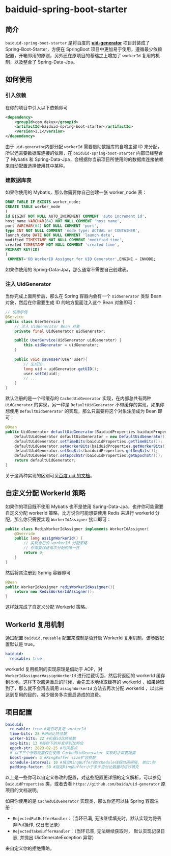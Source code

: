 # baiduid-spring-boot-starter

## 简介

`baiduid-spring-boot-starter` 是将百度的 **[uid-generator](https://github.com/baidu/uid-generator)** 项目封装成了 Spring-Boot-Starter，方便在 SpringBoot 项目中更加易于使用，遵循最少依赖配置，开箱即用的原则，另外还在原项目的基础之上增加了 `workerId` 复用的机制，以及整合了 Spring-Data-Jpa。

## 如何使用

### 引入依赖

在你的项目中引入以下依赖即可

```xml
<dependency>
    <groupId>com.dekux</groupId>
    <artifactId>baiduid-spring-boot-starter</artifactId>
    <version>1.1</version>
</dependency>
```

由于 `uid-generator`内部分配 `workerId` 需要借助数据库的自增主键 ID 来分配，所以还需要数据库连接的依赖，在 `baiduid-spring-boot-starter` 内部已经整合了 Mybatis 和 Spring-Data-Jpa，会根据你当前项目所使用的的数据库连接依赖来自动配置选择使用其中某种。

### 建数据库表

如果你使用的 Mybatis，那么你需要你自己创建一张 worker_node 表：

```sql
DROP TABLE IF EXISTS worker_node;
CREATE TABLE worker_node
(
id BIGINT NOT NULL AUTO_INCREMENT COMMENT 'auto increment id',
host_name VARCHAR(64) NOT NULL COMMENT 'host name',
port VARCHAR(64) NOT NULL COMMENT 'port',
type INT NOT NULL COMMENT 'node type: ACTUAL or CONTAINER',
launch_date DATE NOT NULL COMMENT 'launch date',
modified TIMESTAMP NOT NULL COMMENT 'modified time',
created TIMESTAMP NOT NULL COMMENT 'created time',
PRIMARY KEY(ID)
)
 COMMENT='DB WorkerID Assigner for UID Generator',ENGINE = INNODB;
```

如果你使用的 Spring-Data-Jpa，那么通常不需要自己创建表。

### 注入 UidGenerator

当你完成上面两步后，那么在 Spring 容器内会有一个 `UidGenerator` 类型 Bean 对象，然后在你需要生成 ID 的地方里面注入这个 Bean 对象即可：

```java
// 使用示例
@Service
public class UserService {
    // 注入 UidGenerator Bean 对象
    private final UidGenerator uidGenerator;

    public UserService(UidGenerator uidGenerator) {
        this.uidGenerator = uidGenerator;
    }
    
    public void saveUser(User user){
        // 生成ID
        long uid = uidGenerator.getUID();
        user.setId(uid);
        // ...
    }
}
```

默认注册的是一个带缓存的 `CachedUidGenerator`  实现，在内部总共有两种 `UidGenerator` 的实现，另一种是 `DefaultUidGenerator` 不带缓存的实现，如果你想使用 `DefaultUidGenerator` 的实现，那么只需要将这个对象注册成为 Bean 即可：

```java
@Bean
public UidGenerator defaultUidGenerator(BaiduidProperties baiduidProperties) {
    DefaultUidGenerator defaultUidGenerator = new DefaultUidGenerator();
    defaultUidGenerator.setTimeBits(baiduidProperties.getTimeBits());
    defaultUidGenerator.setWorkerBits(baiduidProperties.getWorkerBits());
    defaultUidGenerator.setSeqBits(baiduidProperties.getSeqBits());
    defaultUidGenerator.setEpochStr(baiduidProperties.getEpochStr());
    return defaultUidGenerator;
}
```

关于这两种实现的区别可见[百度 uid 的文档](https://github.com/baidu/uid-generator/blob/master/README.zh_cn.md#cacheduidgenerator)。

## 自定义分配 WorkerId 策略

如果你的项目既不使用 Mybatis 也不是使用 Spring-Data-Jpa，也许你可能需要自定义分配 workerId 策略，比方说你可能想要使用 Redis 来进行 workerId 分配，那么你只需要实现 `WorkerIdAssigner` 接口即可：

```java
public class RedisWorkerIdAssigner implements WorkerIdAssigner{
    @Override
    public long assignWorkerId() {
        // 实现自己的 workerId 分配策略
        // 你需要保证每次分配的唯一性
        return 0;
    }
}
```

然后将其注册到 Spring 容器即可

```java
@Bean
public WorkerIdAssigner redisWorkerIdAssigner(){
    return new RedisWorkerIdAssigner();
}
```

这样就完成了自定义分配 WorkerId 策略。

## WorkerId 复用机制

通过配置 `baiduid.reusable` 配置来控制是否开启 WorkerId 复用机制，该参数配置默认是 true。

```yml
baiduid:
  reusable: true
```

workerId 复用机制的实现原理是借助于 AOP，对 `WorkerIdAssigner#assignWorkerId` 进行拦截切面，然后将返回的 workerId 缓存到本地，这样下次服务重启的时候，会先去本地读取缓存的 workerId ，如果读取到了，那么就不会再去调用 `assignWorkerId` 方法去再次分配 workerId ，以此来达到复用的目的，减少服务多次重启造成的浪费。

## 项目配置

```yml
baiduid:
  reusable: true #是否可复用 workerId
  time-bits: 28 #时间比特位数
  worker-bits: 22 #机器id比特位数
  seq-bits: 13 #每秒下的并发序列比特位
  epoch-str: 2023-02-25 #时间基点
  # 以下三个参数配置仅在使用 CachedUidGenerator 实现时才需要配置
  boost-power: 3 #RingBuffer size扩容参数
  schedule-interval: 10 #填充RingBuffer的Schedule线程时间间隔, 单位:秒
  padding-factor: 50 #指定RingBuffer小于多少百分比数量时进行填充
```

以上是一些你可以自定义修改的配置，对这些配置更详细的定义解析，可以参见 `BaiduidProperties` 类，或者去看 `https://github.com/baidu/uid-generator` 原项目的文档说明。

如果你使用的是 `CachedUidGenerator` 实现类，那么你还可以往 Spring 容器注册：

- `RejectedPutBufferHandler`：（当环已满, 无法继续填充时，默认实现为将丢弃Put操作, 仅日志记录）
- `RejectedTakeBufferHandler`：（当环已空, 无法继续获取时， 默认实现记录日志, 并抛出 UidGenerateException 异常）

来自定义你的拒绝策略。

